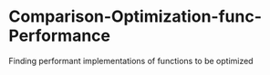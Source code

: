 # Comparison-Optimization-func-Performance
Finding performant implementations of functions to be optimized
